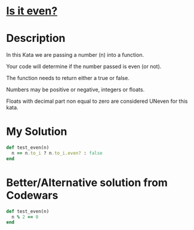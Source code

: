 # [Is it even?](https://www.codewars.com/kata/555a67db74814aa4ee0001b5)

# Description
In this Kata we are passing a number (n) into a function.

Your code will determine if the number passed is even (or not).

The function needs to return either a true or false.

Numbers may be positive or negative, integers or floats.

Floats with decimal part non equal to zero are considered UNeven for this kata.

# My Solution
```ruby
def test_even(n)
  n == n.to_i ? n.to_i.even? : false
end
```
# Better/Alternative solution from Codewars
```ruby
def test_even(n)
  n % 2 == 0
end
```
